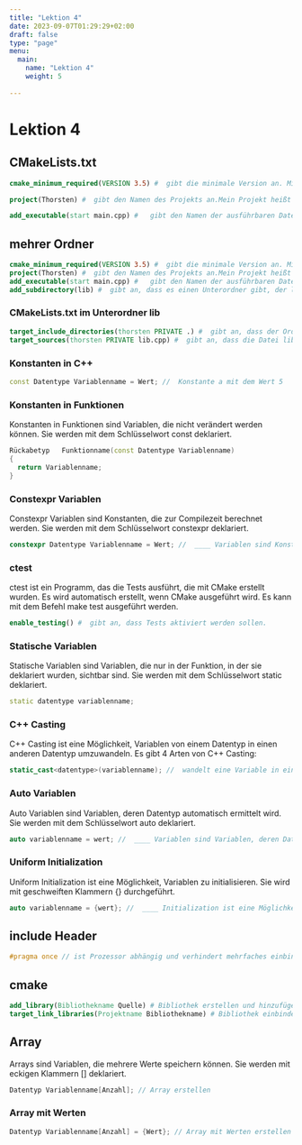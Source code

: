 ```yaml
---
title: "Lektion 4"
date: 2023-09-07T01:29:29+02:00
draft: false
type: "page"
menu: 
  main:
    name: "Lektion 4"
    weight: 5
    
---
```


# Lektion 4

## CMakeLists.txt

```cmake
cmake_minimum_required(VERSION 3.5) #  gibt die minimale Version an. Mindestens 3.5

project(Thorsten) #  gibt den Namen des Projekts an.Mein Projekt heißt Thorsten

add_executable(start main.cpp) #   gibt den Namen der ausführbaren Datei an. Meine ausführbare Datei heißt start. Die Datei wird aus der Datei main.cpp erstellt.

```

## mehrer Ordner
  ```cmake
cmake_minimum_required(VERSION 3.5) #  gibt die minimale Version an. Mindestens 3.5
project(Thorsten) #  gibt den Namen des Projekts an.Mein Projekt heißt Thorsten
add_executable(start main.cpp) #   gibt den Namen der ausführbaren Datei an. Meine ausführbare Datei heißt start. Die Datei wird aus der Datei main.cpp erstellt.
add_subdirectory(lib) #  gibt an, dass es einen Unterordner gibt, der lib heißt. In diesem Ordner befindet sich eine weitere CMakeLists.txt Datei.
```
### CMakeLists.txt im Unterordner lib
  ```cmake
  target_include_directories(thorsten PRIVATE .) #  gibt an, dass der Ordner, in dem sich die Datei CMakeLists.txt befindet, als Include-Verzeichnis hinzugefügt wird.
  target_sources(thorsten PRIVATE lib.cpp) #  gibt an, dass die Datei lib.cpp hinzugefügt wird.
  ```

### Konstanten in C++
```cpp
const Datentype Variablenname = Wert; //  Konstante a mit dem Wert 5
```
### Konstanten in Funktionen
Konstanten in Funktionen sind Variablen, die nicht verändert werden können. Sie werden mit dem Schlüsselwort const deklariert.
```cpp
Rückabetyp   Funktionname(const Datentype Variablenname)
{
  return Variablenname;
}
```
### Constexpr Variablen
 Constexpr Variablen sind Konstanten, die zur Compilezeit berechnet werden. Sie werden mit dem Schlüsselwort constexpr deklariert.
```cpp
constexpr Datentype Variablenname = Wert; //  ____ Variablen sind Konstanten, die zur Compilezeit berechnet werden. Sie werden mit dem Schlüsselwort ____ deklariert.

```

### ctest
ctest ist ein Programm, das die Tests ausführt, die mit CMake erstellt wurden. Es wird automatisch erstellt, wenn CMake ausgeführt wird. Es kann mit dem Befehl make test ausgeführt werden.
```cmake
enable_testing() #  gibt an, dass Tests aktiviert werden sollen.

```
### Statische Variablen
Statische Variablen sind Variablen, die nur in der Funktion, in der sie deklariert wurden, sichtbar sind. Sie werden mit dem Schlüsselwort static deklariert.
```cpp
static datentype variablenname;
```
### C++ Casting
C++ Casting ist eine Möglichkeit, Variablen von einem Datentyp in einen anderen Datentyp umzuwandeln. Es gibt 4 Arten von C++ Casting:
```cpp
static_cast<datentype>(variablenname); //  wandelt eine Variable in einen anderen Datentyp um. Es kann nur zwischen Datentypen umgewandelt werden, die miteinander kompatibel sind.
```
### Auto Variablen
Auto Variablen sind Variablen, deren Datentyp automatisch ermittelt wird. Sie werden mit dem Schlüsselwort auto deklariert.
```cpp
auto variablenname = wert; //  ____ Variablen sind Variablen, deren Datentyp automatisch ermittelt wird. Sie werden mit dem Schlüsselwort ____ deklariert.
```

### Uniform Initialization
Uniform Initialization ist eine Möglichkeit, Variablen zu initialisieren. Sie wird mit geschweiften Klammern {} durchgeführt.
```cpp
auto variablenname = {wert}; //  ____ Initialization ist eine Möglichkeit, Variablen zu initialisieren. Sie wird mit geschweiften Klammern {} durchgeführt.
```
## include Header
```cpp
#pragma once // ist Prozessor abhängig und verhindert mehrfaches einbinden der Datei in den Compiler bei Headerdateien
```

## cmake
```cmake
add_library(Bibliothekname Quelle) # Bibliothek erstellen und hinzufügen
target_link_libraries(Projektname Bibliothekname) # Bibliothek einbinden
```

## Array
Arrays sind Variablen, die mehrere Werte speichern können. Sie werden mit eckigen Klammern [] deklariert.
```cpp
Datentyp Variablenname[Anzahl]; // Array erstellen
```
### Array mit Werten
```cpp
Datentyp Variablenname[Anzahl] = {Wert}; // Array mit Werten erstellen
```







